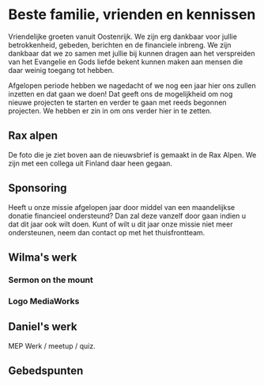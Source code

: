 # Beste familie, vrienden en kennissen

Vriendelijke groeten vanuit Oostenrijk. We zijn erg dankbaar voor jullie betrokkenheid, gebeden, berichten en de financiele inbreng. We zijn dankbaar dat we zo samen met jullie bij kunnen dragen aan het verspreiden van het Evangelie en Gods liefde bekent kunnen maken aan mensen die daar weinig toegang tot hebben.

Afgelopen periode hebben we nagedacht of we nog een jaar hier ons zullen inzetten en dat gaan we doen! Dat geeft ons de mogelijkheid om nog nieuwe projecten te starten en verder te gaan met reeds begonnen projecten. We hebben er zin in om ons verder hier in te zetten.

## Rax alpen

De foto die je ziet boven aan de nieuwsbrief is gemaakt in de Rax Alpen. We zijn met een collega uit Finland daar heen gegaan.

## Sponsoring

Heeft u onze missie afgelopen jaar door middel van een maandelijkse donatie financieel ondersteund? Dan zal deze vanzelf door gaan indien u dat dit jaar ook wilt doen. Kunt of wilt u dit jaar onze missie niet meer ondersteunen, neem dan contact op met het thuisfrontteam.

## Wilma's werk

### Sermon on the mount
### Logo MediaWorks

## Daniel's werk
MEP
Werk / meetup / quiz.

## Gebedspunten
